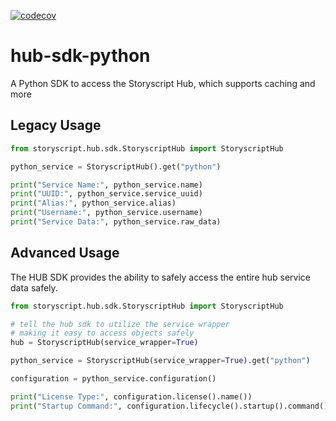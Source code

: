 [![codecov](https://codecov.io/gh/storyscript/hub-sdk-python/branch/master/graph/badge.svg)](https://codecov.io/gh/storyscript/hub-sdk-python)

# hub-sdk-python
A Python SDK to access the Storyscript Hub, which supports caching and more


## Legacy Usage
```python
from storyscript.hub.sdk.StoryscriptHub import StoryscriptHub

python_service = StoryscriptHub().get("python")

print("Service Name:", python_service.name)
print("UUID:", python_service.service_uuid)
print("Alias:", python_service.alias)
print("Username:", python_service.username)
print("Service Data:", python_service.raw_data)
```

## Advanced Usage
The HUB SDK provides the ability to safely access the entire hub service data safely.
```python
from storyscript.hub.sdk.StoryscriptHub import StoryscriptHub

# tell the hub sdk to utilize the service wrapper 
# making it easy to access objects safely
hub = StoryscriptHub(service_wrapper=True)

python_service = StoryscriptHub(service_wrapper=True).get("python")

configuration = python_service.configuration()

print("License Type:", configuration.license().name())
print("Startup Command:", configuration.lifecycle().startup().command())
```